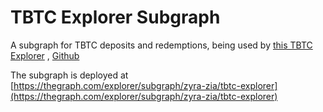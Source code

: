 
# TBTC Explorer Subgraph

A subgraph for TBTC deposits and redemptions, being used by [this TBTC Explorer](https://tbtc-explorer.web.app/) , [Github](https://github.com/zyra-zia/TBTC-Explorer-App)

The subgraph is deployed at [https://thegraph.com/explorer/subgraph/zyra-zia/tbtc-explorer](https://thegraph.com/explorer/subgraph/zyra-zia/tbtc-explorer)
